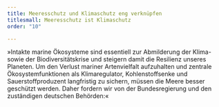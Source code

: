 ```yaml
---
title: Meeresschutz und Klimaschutz eng verknüpfen
titlesmall: Meeresschutz ist Klimaschutz
order: "10"

---
```

»Intakte marine Ökosysteme sind essentiell zur Abmilderung der Klima- sowie der Biodiversitätskrise und steigern damit die Resilienz unseres Planeten. Um den Verlust mariner Artenvielfalt aufzuhalten und zentrale Ökosystemfunktionen als Klimaregulator, Kohlenstoffsenke und Sauerstoffproduzent langfristig zu sichern, müssen die Meere besser geschützt werden.
Daher fordern wir von der Bundesregierung und den zuständigen deutschen Behörden:«